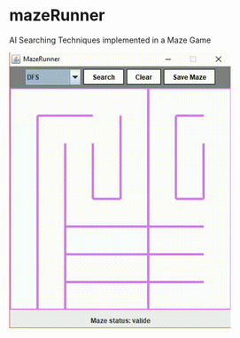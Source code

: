 # mazeRunner
AI Searching Techniques implemented in a Maze Game 

![alt text](https://raw.githubusercontent.com/opmarq/mazeRunner/master/demo.gif)
